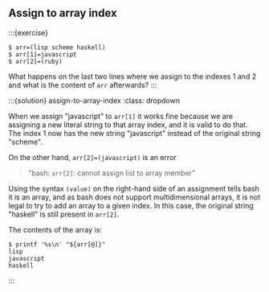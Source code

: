 ## Assign to array index

:::{exercise}
```shell
$ arr=(lisp scheme haskell)
$ arr[1]=javascript
$ arr[2]=(ruby)
```

What happens on the last two lines where we assign to the indexes 1 and 2 and what is the content of `arr` afterwards?
:::

:::{solution} assign-to-array-index
:class: dropdown

When we assign "javascript" to `arr[1]` it works fine because we are assigning a new literal string to that array index, and it is valid to do that.
The index 1 now has the new string "javascript" instead of the original string "scheme".

On the other hand, `arr[2]=(javascript)` is an error

> “bash: `arr[2]`: cannot assign list to array member”

Using the syntax `(value)` on the right-hand side of an assignment tells bash it is an array, and as bash does not support multidimensional arrays, it is not legal to try to add an array to a given index.
In this case, the original string "haskell" is still present in `arr[2]`.

The contents of the array is:

```shell
$ printf '%s\n' "${arr[@]}"
lisp
javascript
haskell
```

:::
